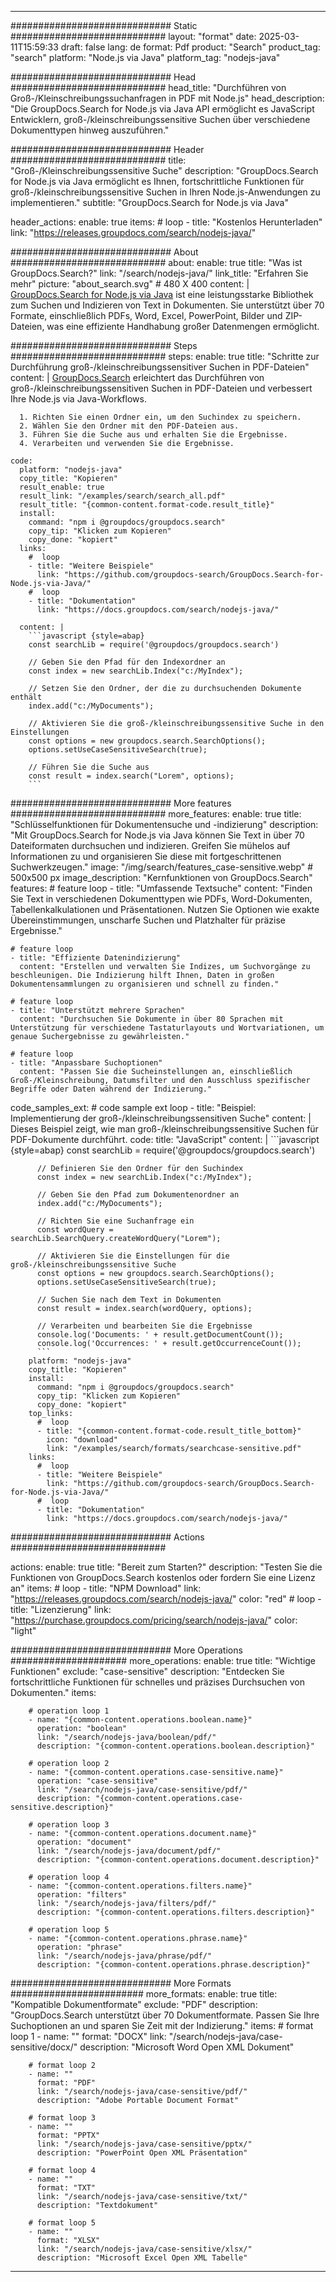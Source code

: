 
---
############################# Static ############################
layout: "format"
date:  2025-03-11T15:59:33
draft: false
lang: de
format: Pdf
product: "Search"
product_tag: "search"
platform: "Node.js via Java"
platform_tag: "nodejs-java"

############################# Head ############################
head_title: "Durchführen von Groß-/Kleinschreibungssuchanfragen in PDF mit Node.js"
head_description: "Die GroupDocs.Search for Node.js via Java API ermöglicht es JavaScript Entwicklern, groß-/kleinschreibungssensitive Suchen über verschiedene Dokumenttypen hinweg auszuführen."

############################# Header ############################
title: "Groß-/Kleinschreibungssensitive Suche" 
description: "GroupDocs.Search for Node.js via Java ermöglicht es Ihnen, fortschrittliche Funktionen für groß-/kleinschreibungssensitive Suchen in Ihren Node.js-Anwendungen zu implementieren."
subtitle: "GroupDocs.Search for Node.js via Java" 

header_actions:
  enable: true
  items:
    #  loop
    - title: "Kostenlos Herunterladen"
      link: "https://releases.groupdocs.com/search/nodejs-java/"
      
############################# About ############################
about:
    enable: true
    title: "Was ist GroupDocs.Search?"
    link: "/search/nodejs-java/"
    link_title: "Erfahren Sie mehr"
    picture: "about_search.svg" # 480 X 400
    content: |
       [GroupDocs.Search for Node.js via Java](/search/nodejs-java/) ist eine leistungsstarke Bibliothek zum Suchen und Indizieren von Text in Dokumenten. Sie unterstützt über 70 Formate, einschließlich PDFs, Word, Excel, PowerPoint, Bilder und ZIP-Dateien, was eine effiziente Handhabung großer Datenmengen ermöglicht.

############################# Steps ############################
steps:
    enable: true
    title: "Schritte zur Durchführung groß-/kleinschreibungssensitiver Suchen in PDF-Dateien"
    content: |
      [GroupDocs.Search](/search/nodejs-java/) erleichtert das Durchführen von groß-/kleinschreibungssensitiven Suchen in PDF-Dateien und verbessert Ihre Node.js via Java-Workflows.
      
      1. Richten Sie einen Ordner ein, um den Suchindex zu speichern.
      2. Wählen Sie den Ordner mit den PDF-Dateien aus.
      3. Führen Sie die Suche aus und erhalten Sie die Ergebnisse.
      4. Verarbeiten und verwenden Sie die Ergebnisse.
   
    code:
      platform: "nodejs-java"
      copy_title: "Kopieren"
      result_enable: true
      result_link: "/examples/search/search_all.pdf"
      result_title: "{common-content.format-code.result_title}"
      install:
        command: "npm i @groupdocs/groupdocs.search"
        copy_tip: "Klicken zum Kopieren"
        copy_done: "kopiert"
      links:
        #  loop
        - title: "Weitere Beispiele"
          link: "https://github.com/groupdocs-search/GroupDocs.Search-for-Node.js-via-Java/"
        #  loop
        - title: "Dokumentation"
          link: "https://docs.groupdocs.com/search/nodejs-java/"
          
      content: |
        ```javascript {style=abap}
        const searchLib = require('@groupdocs/groupdocs.search')

        // Geben Sie den Pfad für den Indexordner an
        const index = new searchLib.Index("c:/MyIndex");

        // Setzen Sie den Ordner, der die zu durchsuchenden Dokumente enthält
        index.add("c:/MyDocuments");

        // Aktivieren Sie die groß-/kleinschreibungssensitive Suche in den Einstellungen
        const options = new groupdocs.search.SearchOptions();
        options.setUseCaseSensitiveSearch(true);

        // Führen Sie die Suche aus
        const result = index.search("Lorem", options);
        ```            

############################# More features ############################
more_features:
  enable: true
  title: "Schlüsselfunktionen für Dokumentensuche und -indizierung"
  description: "Mit GroupDocs.Search for Node.js via Java können Sie Text in über 70 Dateiformaten durchsuchen und indizieren. Greifen Sie mühelos auf Informationen zu und organisieren Sie diese mit fortgeschrittenen Suchwerkzeugen."
  image: "/img/search/features_case-sensitive.webp" # 500x500 px
  image_description: "Kernfunktionen von GroupDocs.Search"
  features:
    # feature loop
    - title: "Umfassende Textsuche"
      content: "Finden Sie Text in verschiedenen Dokumenttypen wie PDFs, Word-Dokumenten, Tabellenkalkulationen und Präsentationen. Nutzen Sie Optionen wie exakte Übereinstimmungen, unscharfe Suchen und Platzhalter für präzise Ergebnisse."

    # feature loop
    - title: "Effiziente Datenindizierung"
      content: "Erstellen und verwalten Sie Indizes, um Suchvorgänge zu beschleunigen. Die Indizierung hilft Ihnen, Daten in großen Dokumentensammlungen zu organisieren und schnell zu finden."

    # feature loop
    - title: "Unterstützt mehrere Sprachen"
      content: "Durchsuchen Sie Dokumente in über 80 Sprachen mit Unterstützung für verschiedene Tastaturlayouts und Wortvariationen, um genaue Suchergebnisse zu gewährleisten."

    # feature loop
    - title: "Anpassbare Suchoptionen"
      content: "Passen Sie die Sucheinstellungen an, einschließlich Groß-/Kleinschreibung, Datumsfilter und den Ausschluss spezifischer Begriffe oder Daten während der Indizierung."
      
  code_samples_ext:
    # code sample ext loop
    - title: "Beispiel: Implementierung der groß-/kleinschreibungssensitiven Suche"
      content: |
        Dieses Beispiel zeigt, wie man groß-/kleinschreibungssensitive Suchen für PDF-Dokumente durchführt.
      code:
        title: "JavaScript"
        content: |
          ```javascript {style=abap}
          const searchLib = require('@groupdocs/groupdocs.search')
          
          // Definieren Sie den Ordner für den Suchindex
          const index = new searchLib.Index("c:/MyIndex");
              
          // Geben Sie den Pfad zum Dokumentenordner an
          index.add("c:/MyDocuments");

          // Richten Sie eine Suchanfrage ein
          const wordQuery = searchLib.SearchQuery.createWordQuery("Lorem");

          // Aktivieren Sie die Einstellungen für die groß-/kleinschreibungssensitive Suche
          const options = new groupdocs.search.SearchOptions();
          options.setUseCaseSensitiveSearch(true);

          // Suchen Sie nach dem Text in Dokumenten
          const result = index.search(wordQuery, options);
          
          // Verarbeiten und bearbeiten Sie die Ergebnisse
          console.log('Documents: ' + result.getDocumentCount());
          console.log('Occurrences: ' + result.getOccurrenceCount());
          ```
        platform: "nodejs-java"
        copy_title: "Kopieren"
        install:
          command: "npm i @groupdocs/groupdocs.search"
          copy_tip: "Klicken zum Kopieren"
          copy_done: "kopiert"
        top_links:
          #  loop
          - title: "{common-content.format-code.result_title_bottom}"
            icon: "download"
            link: "/examples/search/formats/searchcase-sensitive.pdf"
        links:
          #  loop
          - title: "Weitere Beispiele"
            link: "https://github.com/groupdocs-search/GroupDocs.Search-for-Node.js-via-Java/"
          #  loop
          - title: "Dokumentation"
            link: "https://docs.groupdocs.com/search/nodejs-java/"
            

            


############################# Actions ############################

actions:
  enable: true
  title: "Bereit zum Starten?"
  description: "Testen Sie die Funktionen von GroupDocs.Search kostenlos oder fordern Sie eine Lizenz an"
  items:
    #  loop
    - title: "NPM Download"
      link: "https://releases.groupdocs.com/search/nodejs-java/"
      color: "red"
        #  loop
    - title: "Lizenzierung"
      link: "https://purchase.groupdocs.com/pricing/search/nodejs-java/"
      color: "light"


############################# More Operations #####################
more_operations:
    enable: true
    title: "Wichtige Funktionen"
    exclude: "case-sensitive"
    description: "Entdecken Sie fortschrittliche Funktionen für schnelles und präzises Durchsuchen von Dokumenten."
    items: 
          
        # operation loop 1
        - name: "{common-content.operations.boolean.name}"
          operation: "boolean"
          link: "/search/nodejs-java/boolean/pdf/"
          description: "{common-content.operations.boolean.description}"

        # operation loop 2
        - name: "{common-content.operations.case-sensitive.name}"
          operation: "case-sensitive"
          link: "/search/nodejs-java/case-sensitive/pdf/"
          description: "{common-content.operations.case-sensitive.description}"

        # operation loop 3
        - name: "{common-content.operations.document.name}"
          operation: "document"
          link: "/search/nodejs-java/document/pdf/"
          description: "{common-content.operations.document.description}"

        # operation loop 4
        - name: "{common-content.operations.filters.name}"
          operation: "filters"
          link: "/search/nodejs-java/filters/pdf/"
          description: "{common-content.operations.filters.description}"

        # operation loop 5
        - name: "{common-content.operations.phrase.name}"
          operation: "phrase"
          link: "/search/nodejs-java/phrase/pdf/"
          description: "{common-content.operations.phrase.description}"
          
        
          
############################# More Formats ########################
more_formats:
    enable: true
    title: "Kompatible Dokumentformate"
    exclude: "PDF"
    description: "GroupDocs.Search unterstützt über 70 Dokumentformate. Passen Sie Ihre Suchoptionen an und sparen Sie Zeit mit der Indizierung."
    items: 
        # format loop 1
        - name: ""
          format: "DOCX"
          link: "/search/nodejs-java/case-sensitive/docx/"
          description: "Microsoft Word Open XML Dokument"
          
        # format loop 2
        - name: ""
          format: "PDF"
          link: "/search/nodejs-java/case-sensitive/pdf/"
          description: "Adobe Portable Document Format"
          
        # format loop 3
        - name: ""
          format: "PPTX"
          link: "/search/nodejs-java/case-sensitive/pptx/"
          description: "PowerPoint Open XML Präsentation"

        # format loop 4
        - name: ""
          format: "TXT"
          link: "/search/nodejs-java/case-sensitive/txt/"
          description: "Textdokument"
          
        # format loop 5
        - name: ""
          format: "XLSX"
          link: "/search/nodejs-java/case-sensitive/xlsx/"
          description: "Microsoft Excel Open XML Tabelle"
  

---